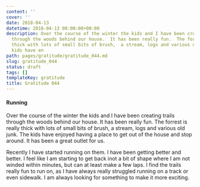 ```yaml
---
content: ''
cover: ''
date: 2018-04-13
datetime: 2018-04-13 00:00:00+00:00
description: Over the course of the winter the kids and I have been creating trails
  through the woods behind our house.  It has been really fun.  The forrest is really
  thick with lots of small bits of brush,  a stream, logs and various old junk.  The
  kids have en
path: pages/gratitude/gratitude_044.md
slug: gratitude_044
status: draft
tags: []
templateKey: gratitude
title: Gratitude 044
---
```


#### Running

Over the course of the winter the kids and I have been creating trails through the woods behind our house.  It has been really fun.  The forrest is really thick with lots of small bits of brush,  a stream, logs and various old junk.  The kids have enjoyed having a place to get out of the house and stop around.  It has been a great outlet for us.

Recently I have started running on them.  I have been getting better and better.  I feel like I am starting to get back inot a bit of shape where I am not winded within minutes, but can at least make a few laps.  I find the trails really fun to run on, as I have always really struggled running on a track or even sidewalk.  I am always looking for something to make it more exciting.